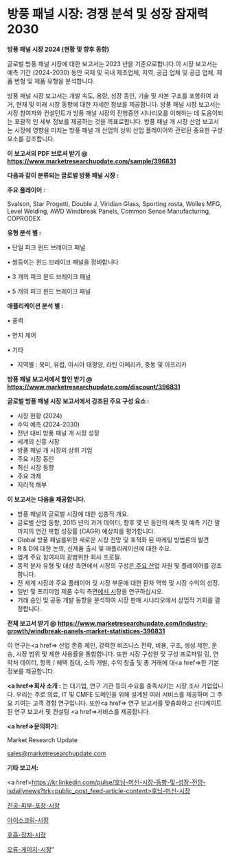 # 방풍 패널 시장: 경쟁 분석 및 성장 잠재력 2030

<strong>방풍 패널 시장 2024 (현황 및 향후 동향)</strong>

글로벌 방풍 패널 시장에 대한 보고서는 2023 년을 기준으로합니다.이 시장 보고서는 예측 기간 (2024-2030) 동안 국제 및 국내 제조업체, 지역, 공급 업체 및 공급 업체, 제품 변형 및 제품 유형을 분석합니다.

방풍 패널 시장 보고서는 개발 속도, 용량, 성장 동인, 기술 및 자본 구조를 포함하여 과거, 현재 및 미래 시장 동향에 대한 자세한 정보를 제공합니다. 방풍 패널 시장 보고서는 시장 참여자와 컨설턴트가 방풍 패널 시장의 진행중인 시나리오를 이해하는 데 도움이되는 포괄적 인 세부 정보를 제공하는 것을 목표로합니다. 방풍 패널 개 시장 산업 보고서는 시장에 영향을 미치는 방풍 패널 개 산업의 상위 산업 플레이어와 관련된 중요한 구성 요소를 강조합니다.



<strong>이 보고서의 PDF 브로셔 받기 @ <a href=https://www.marketresearchupdate.com/sample/396831>https://www.marketresearchupdate.com/sample/396831</a></strong>



<strong>다음과 같이 분류되는 글로벌 방풍 패널 시장 :</strong>



<strong>주요 플레이어 :</strong>

Svalson, Star Progetti, Double J, Viridian Glass, Sporting rosta, Wolles MFG, Level Welding, AWD Windbreak Panels, Common Sense Manufacturing, COPRODEX



<strong>유형 분석 별 :</strong>

• 단일 피크 윈드 브레이크 패널

• 쌍둥이는 윈드 브레이크 패널을 정비합니다

• 3 개의 피크 윈드 브레이크 패널

• 5 개의 피크 윈드 브레이크 패널



<strong>애플리케이션 분석 별 :</strong>

• 풍력

• 먼지 제어

• 기타

<ul>
  <li>지역별 : 북미, 유럽, 아시아 태평양, 라틴 아메리카, 중동 및 아프리카</li>
</ul>


<strong>방풍 패널 보고서에서 할인 받기 @ <a href=https://www.marketresearchupdate.com/discount/396831>https://www.marketresearchupdate.com/discount/396831</a></strong>



<strong>글로벌 방풍 패널 시장 보고서에서 강조된 주요 구성 요소 :</strong>
<ul>
  <li>시장 현황 (2024)</li>
  <li>수익 예측 (2024-2030)</li>
  <li>전년 대비 방풍 패널 개 시장 성장</li>
  <li>세계의 신흥 시장</li>
  <li>방풍 패널 개 시장의 상위 기업</li>
  <li>주요 시장 동인</li>
  <li>최신 시장 동향</li>
  <li>주요 과제</li>
  <li>지리적 해부</li>
</ul>


<strong>이 보고서는 다음을 제공합니다.</strong>
<ul>
  <li>방풍 패널의 글로벌 시장에 대한 심층적 개요.</li>
  <li>글로벌 산업 동향, 2015 년의 과거 데이터, 향후 몇 년 동안의 예측 및 예측 기간 말까지의 연간 복합 성장률 (CAGR) 예상치를 평가합니다.</li>
  <li>Global 방풍 패널를위한 새로운 시장 전망 및 표적화 된 마케팅 방법론의 발견</li>
  <li>R &amp; D에 대한 논의, 신제품 출시 및 애플리케이션에 대한 수요.</li>
  <li>업계 주요 참여자의 광범위한 회사 프로필.</li>
  <li>동적 분자 유형 및 대상 측면에서 시장의 구성은<a href=> 주요 산</a>업 자원 및 플레이어를 강조합니다.</li>
  <li>전 세계 시장과 주요 플레이어 및 시장 부문에 대한 환자 역학 및 시장 수익의 성장.</li>
  <li>일반 및 프리미엄 제품 수익 측면<a href=>에서 시</a>장을 연구하십시오.</li>
  <li>거래 승인 및 공동 개발 동향을 분석하여 시장 판매 시나리오에서 상업적 기회를 결정합니다.</li>
</ul>



<strong>전체 보고서 받기 @ <a href=https://www.marketresearchupdate.com/industry-growth/windbreak-panels-market-statistices-396831>https://www.marketresearchupdate.com/industry-growth/windbreak-panels-market-statistices-396831</a></strong>

이 연구는<a href=> 산업 존중</a> 체인, 강력한 비즈니스 전략, 비용, 구조, 생성 제한, 운송, 시장 범위 및 제한 사용률을 통합합니다. 또한 시장 구성원 및 구성 프로파일 링, 연락처 데이터, 항목 / 혜택 침대, 소득 개발, 수익 창출 및 총 거래에 대<a href=>한 기본 </a>정보를 제공합니다.



<strong><a href=>회사 소</a>개 :</strong>
는 대기업, 연구 기관 등의 수요를 충족시키는 시장 조사 기업입니다. 우리는 주로 의료, IT 및 CMFE 도메인을 위해 설계된 여러 서비스를 제공하며 그 주요 기여는 고객 경험 연구입니다. 또한<a href=> 연구 보</a>고서를 맞춤화하고 신디케이트 된 연구 보고서 및 컨설팅 <a href=>서비스</a>를 제공합니다.



<strong><a href=>문의하기:</a></strong>

Market Research Update

sales@marketresearchupdate.com



<strong>기타 보고서:</strong>

<a href=https://kr.linkedin.com/pulse/호닝-머신-시장-동향-및-성장-전망-isdailynews?trk=public_post_feed-article-content>호닝-머신-시장</a>

<a href=https://www.linkedin.com/pulse/진공-피부-포장-시장-세분화-연구-및-목표-고객2029년-trend-tracking-tips-360-analysis/>진공-피부-포장-시장</a>

<a href=https://www.linkedin.com/pulse/아이스크림-시장-경쟁-분석-및-성장-잠재력-2029-market-matrix-musings-analysis-fih1f/>아이스크림-시장</a>

<a href=https://www.linkedin.com/pulse/호흡-장치-시장-진입-전략-및-위험-평가2029년-trendsetters-talk-360-analysis-6ez4f/>호흡-장치-시장</a>

<a href=https://www.linkedin.com/pulse/오류-게이지-시장-세분화-연구-및-목표-고객2030년-analytics-avenue-adventures-24-ana-eiahc/>오류-게이지-시장</a>"
